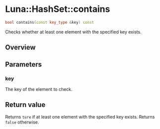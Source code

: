 # Luna::HashSet::contains

```c++
bool contains(const key_type &key) const
```

Checks whether at least one element with the specified key exists. 

## Overview


## Parameters
### key
The key of the element to check. 

## Return value
Returns `ture` if at least one element with the specified key exists. Returns `false` otherwise. 

